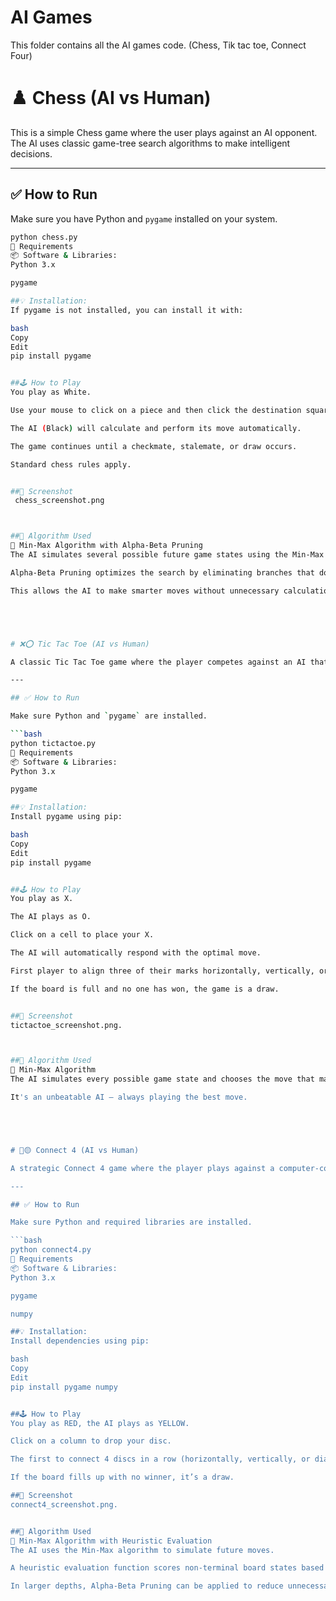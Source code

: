 # AI Games

This folder contains all the AI games code. (Chess, Tik tac toe, Connect Four)


# ♟️ Chess (AI vs Human)

This is a simple Chess game where the user plays against an AI opponent. The AI uses classic game-tree search algorithms to make intelligent decisions.

---

## ✅ How to Run

Make sure you have Python and `pygame` installed on your system.

```bash
python chess.py
🔧 Requirements
📦 Software & Libraries:
Python 3.x

pygame

##💡 Installation:
If pygame is not installed, you can install it with:

bash
Copy
Edit
pip install pygame


##🕹️ How to Play
You play as White.

Use your mouse to click on a piece and then click the destination square to move.

The AI (Black) will calculate and perform its move automatically.

The game continues until a checkmate, stalemate, or draw occurs.

Standard chess rules apply.


##📸 Screenshot
 chess_screenshot.png



##🤖 Algorithm Used
🧠 Min-Max Algorithm with Alpha-Beta Pruning
The AI simulates several possible future game states using the Min-Max algorithm.

Alpha-Beta Pruning optimizes the search by eliminating branches that don’t need to be evaluated.

This allows the AI to make smarter moves without unnecessary calculations.





# ❌⭕ Tic Tac Toe (AI vs Human)

A classic Tic Tac Toe game where the player competes against an AI that plays optimally using the Min-Max algorithm.

---

## ✅ How to Run

Make sure Python and `pygame` are installed.

```bash
python tictactoe.py
🔧 Requirements
📦 Software & Libraries:
Python 3.x

pygame

##💡 Installation:
Install pygame using pip:

bash
Copy
Edit
pip install pygame


##🕹️ How to Play
You play as X.

The AI plays as O.

Click on a cell to place your X.

The AI will automatically respond with the optimal move.

First player to align three of their marks horizontally, vertically, or diagonally wins.

If the board is full and no one has won, the game is a draw.


##📸 Screenshot
tictactoe_screenshot.png.



##🤖 Algorithm Used
🧠 Min-Max Algorithm
The AI simulates every possible game state and chooses the move that maximizes its chance of winning (or minimizes your chance).

It's an unbeatable AI — always playing the best move.





# 🔴🟡 Connect 4 (AI vs Human)

A strategic Connect 4 game where the player plays against a computer-controlled opponent using Min-Max with heuristic evaluation.

---

## ✅ How to Run

Make sure Python and required libraries are installed.

```bash
python connect4.py
🔧 Requirements
📦 Software & Libraries:
Python 3.x

pygame

numpy

##💡 Installation:
Install dependencies using pip:

bash
Copy
Edit
pip install pygame numpy


##🕹️ How to Play
You play as RED, the AI plays as YELLOW.

Click on a column to drop your disc.

The first to connect 4 discs in a row (horizontally, vertically, or diagonally) wins.

If the board fills up with no winner, it’s a draw.

##📸 Screenshot
connect4_screenshot.png.


##🤖 Algorithm Used
🧠 Min-Max Algorithm with Heuristic Evaluation
The AI uses the Min-Max algorithm to simulate future moves.

A heuristic evaluation function scores non-terminal board states based on opportunities to win.

In larger depths, Alpha-Beta Pruning can be applied to reduce unnecessary computation.


